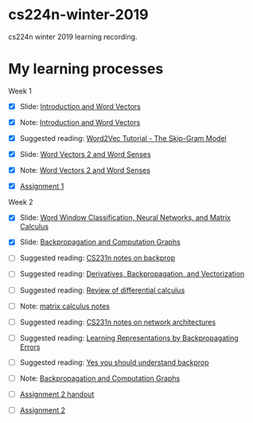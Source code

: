 # cs224n-winter-2019
cs224n winter 2019 learning recording.

# My learning processes
Week 1
 
 - [x] Slide: [Introduction and Word Vectors](http://web.stanford.edu/class/cs224n/slides/cs224n-2019-lecture01-wordvecs1.pdf)

 - [x] Note: [Introduction and Word Vectors](http://web.stanford.edu/class/cs224n/readings/cs224n-2019-notes01-wordvecs1.pdf)

 - [x] Suggested reading: [Word2Vec Tutorial - The Skip-Gram Model](http://mccormickml.com/2016/04/19/word2vec-tutorial-the-skip-gram-model/)

 - [x] Slide: [Word Vectors 2 and Word Senses](http://web.stanford.edu/class/cs224n/slides/cs224n-2019-lecture02-wordvecs2.pdf)

 - [x] Note: [Word Vectors 2 and Word Senses](http://web.stanford.edu/class/cs224n/readings/cs224n-2019-notes02-wordvecs2.pdf)

 - [x] [Assignment 1](http://web.stanford.edu/class/cs224n/assignments/a1.zip)

Week 2

 - [x] Slide: [Word Window Classification, Neural Networks, and Matrix Calculus](http://web.stanford.edu/class/cs224n/slides/cs224n-2019-lecture03-neuralnets.pdf)

 - [x] Slide: [Backpropagation and Computation Graphs](http://web.stanford.edu/class/cs224n/slides/cs224n-2019-lecture04-backprop.pdf)

 - [ ] Suggested reading: [CS231n notes on backprop](http://cs231n.github.io/optimization-2/)

 - [ ] Suggested reading: [Derivatives, Backpropagation, and Vectorization](http://cs231n.stanford.edu/handouts/derivatives.pdf)

 - [ ] Suggested reading: [Review of differential calculus](http://web.stanford.edu/class/cs224n/readings/review-differential-calculus.pdf)

 - [ ] Note: [matrix calculus notes](http://web.stanford.edu/class/cs224n/readings/gradient-notes.pdf)

 - [ ] Suggested reading: [CS231n notes on network architectures](http://cs231n.github.io/neural-networks-1/)

 - [ ] Suggested reading: [Learning Representations by Backpropagating Errors](http://www.iro.umontreal.ca/~vincentp/ift3395/lectures/backprop_old.pdf)

 - [ ] Suggested reading: [Yes you should understand backprop](https://medium.com/@karpathy/yes-you-should-understand-backprop-e2f06eab496b)

 - [ ] Note: [Backpropagation and Computation Graphs](http://web.stanford.edu/class/cs224n/readings/cs224n-2019-notes03-neuralnets.pdf)

 - [ ] [Assignment 2 handout](http://web.stanford.edu/class/cs224n/assignments/a2.pdf)

 - [ ] [Assignment 2](http://web.stanford.edu/class/cs224n/assignments/a2.zip)